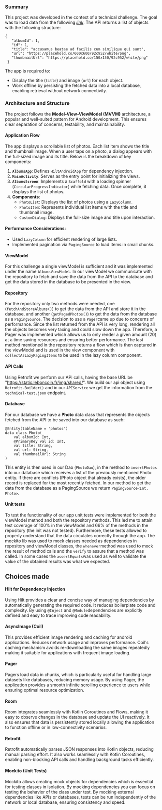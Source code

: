 ### Summary

This project was developed in the context of a technical challenge. The goal was
to load data from the following *[link](https://static.leboncoin.fr/img/shared/technical-test.json)*. The API returns a list of objects with the following structure:
 ```
 {
    "albumId": 1,
    "id": 1,
    "title": "accusamus beatae ad facilis cum similique qui sunt",
    "url": "https://placehold.co/600x600/92c952/white/png",
    "thumbnailUrl": "https://placehold.co/150x150/92c952/white/png"
  }
```
The app is required to:

- Display the title (`title`) and image (`url`) for each object.
- Work offline by persisting the fetched data into a local database, enabling retrieval without network connectivity.

### **Architecture and Structure**

The project follows the **Model-View-ViewModel (MVVM)** architecture, a popular and well-suited pattern for Android development. This ensures clear separation of concerns, testability, and maintainability.

#### **Application Flow**

The app displays a scrollable list of photos. Each list item shows the title and thumbnail image. When a user taps on a photo, a dialog appears with the full-sized image and its title. Below is the breakdown of key components:

1. **`AlbumsApp`**: Defines `HiltAndroidApp` for dependency injection.
2. **`MainActivity`**: Serves as the entry point for initializing the views.
3. **`AlbumsScreen`**: Implements a `Scaffold` with a loading spinner (`CircularProgressIndicator`) while fetching data. Once complete, it displays the list of photos.
4. **Components**:
    - `PhotoList`: Displays the list of photos using a `LazyColumn`.
    - `PhotoItem`: Represents individual list items with the title and thumbnail image.
    - `CustomDialog`: Displays the full-size image and title upon interaction.

#### **Performance Considerations**:

- Used `LazyColumn` for efficient rendering of large lists.
- Implemented pagination via `PagingSource` to load items in small chunks.

#### ViewModel
For this challenge a single viewModel is sufficient and it was implemented under the name ```AlbumsViewModel```. In our viewModel we communicate with the repository to fetch and save the data from the API to the database and get the data stored in the database to be presented in the view.

#### Repository
For the repository only two methods were needed, one (```fetchAndStoreAlbums()```) to get the data from the API and store it in the database, and another (```getPagedPhotos()```) to get the data from the database as a ```PagingSource```. The decision to use a ```Pager```came up due to concerns of performance. Since the list returned from the API is very long, rendering all the objects becomes very taxing and could slow down the app. Therefore, a Pager was implemented which allows us to only render a given amount (20) at a time saving resources and ensuring better performance. The last method mentioned in the repository returns a flow which is then captured in the viewModel and is used in the view component with ```collectAsLazyPagingItems``` to be used in the lazy column component.

#### API Calls
Using Retrofit we perform our API calls, having the base URL be "https://static.leboncoin.fr/img/shared/". We build our api object using ```Retrofit.Builder()``` and in our ```APIService``` we get the information from the ```technical-test.json``` endpoint.


#### Database
For our database we have a **Photo** data class that represents the objects fetched from the API to be saved into our database as such:
```
@Entity(tableName = "photos")  
data class Photo(  
    val albumId: Int,  
    @PrimaryKey val id: Int,  
    val title: String,  
    val url: String,  
    val thumbnailUrl: String  
)
```
This entity is then used in our Dao (```PhotoDao```), in the method to ```insertPhotos``` into our database which receives a list of the previously mentioned Photo entity. If there are conflicts (Photo object that already exists), the older record is replaced for the most recently fetched. In our method to get the data from the database as a PagingSource we  return ```PagingSource<Int, Photo>```. 

#### Unit tests 
To test the functionality of our app unit tests were implemented for both the viewModel method and both the repository methods. This led me to attain test coverage of 100% in the viewModel and 66% of the methods in the repository (the init was not tested). Furthermore, these tests allowed to properly understand that the data circulates correctly through the app. The mockito lib was used to mock classes needed as dependencies in repository and viewModel classes, the ```whenever```method was used to mock the result of method calls and the ```verify``` to assure that a method was called. In some cases the ```assertEquals```was used as well to validate the value of the obtained results was what we expected.


## Choices made

#### Hilt for Dependency Injection

Using Hilt provides a clear and concise way of managing dependencies by automatically generating the required code. It reduces boilerplate code and complexity. By using ```@Inject``` and ```@Module```dependencies are explicitly defined and easy to trace improving code readability. 


#### AsyncImage (Coil)

This provides efficient image rendering and caching for android applications. Reduces network usage and improves performance. Coil's caching mechanism avoids re-downloading the same images repeatedly making it suitable for applications with frequent image loading.

#### Pager 

Pagers load data in chunks, which is particularly useful for handling large datasets like databases, reducing memory usage. By using Pager, the application provides a smooth infinite scrolling experience to users while ensuring optimal resource optimization. 


#### Room

Room integrates seamlessly with Kotlin Coroutines and Flows, making it easy to observe changes in the database and update the UI reactively. It also ensures that data is persistently stored locally allowing the application to function offline or in low-connectivity scenarios.


#### Retrofit

Retrofit automatically parses JSON responses into Kotlin objects, reducing manual parsing effort. It also works seamlessly with Kotlin Coroutines, enabling non-blocking API calls and handling background tasks efficiently.

#### Mockito (Unit Tests)

Mockito allows creating mock objects for dependencies which is essential for testing classes in isolation. By mocking dependencies you can focus on testing the behavior of the class under test. By mocking external dependencies like APIs or databases, tests can be run independently of the network or local database, ensuring consistency and speed.





